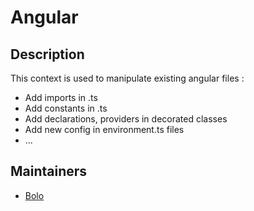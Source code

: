 # Angular

## Description

This context is used to manipulate existing angular files :

- Add imports in .ts
- Add constants in .ts
- Add declarations, providers in decorated classes
- Add new config in environment.ts files
- ...

## Maintainers

- [Bolo](https://github.com/Bolo89)
